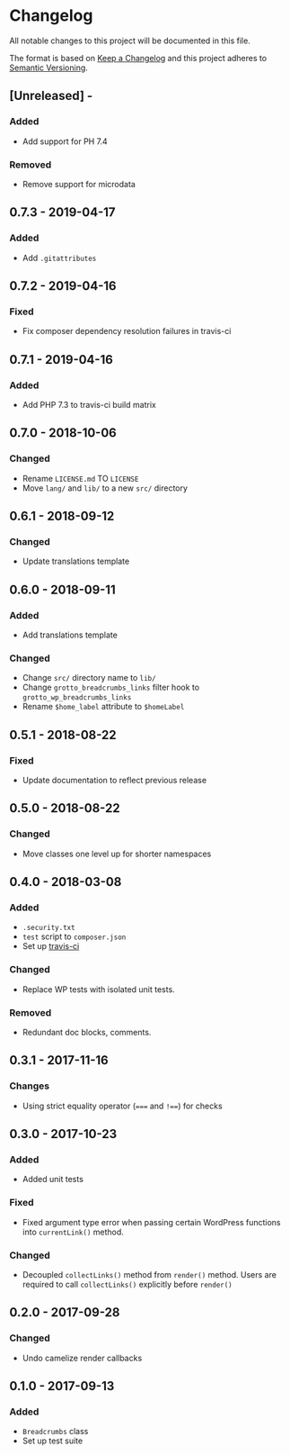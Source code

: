 # Changelog

All notable changes to this project will be documented in this file.

The format is based on [Keep a Changelog](http://keepachangelog.com/en/1.0.0/)
and this project adheres to [Semantic Versioning](http://semver.org/spec/v2.0.0.html).

## [Unreleased] - 

### Added
- Add support for PH 7.4

### Removed
- Remove support for microdata

## 0.7.3 - 2019-04-17

### Added
- Add `.gitattributes`

## 0.7.2 - 2019-04-16

### Fixed
- Fix composer dependency resolution failures in travis-ci

## 0.7.1 - 2019-04-16

### Added
- Add PHP 7.3 to travis-ci build matrix

## 0.7.0 - 2018-10-06

### Changed
- Rename `LICENSE.md` TO `LICENSE`
- Move `lang/` and `lib/` to a new `src/` directory

## 0.6.1 - 2018-09-12

### Changed
- Update translations template

## 0.6.0 - 2018-09-11

### Added
- Add translations template

### Changed
- Change `src/` directory name to `lib/`
- Change `grotto_breadcrumbs_links` filter hook to `grotto_wp_breadcrumbs_links`
- Rename `$home_label` attribute to `$homeLabel`

## 0.5.1 - 2018-08-22

### Fixed
- Update documentation to reflect previous release

## 0.5.0 - 2018-08-22

### Changed
- Move classes one level up for shorter namespaces

## 0.4.0 - 2018-03-08

### Added
- `.security.txt`
- `test` script to `composer.json`
- Set up [travis-ci](https://travis-ci.org/GrottoPress/wordpress-breadcrumbs)

### Changed
- Replace WP tests with isolated unit tests.

### Removed
- Redundant doc blocks, comments.

## 0.3.1 - 2017-11-16

### Changes
- Using strict equality operator (`===` and `!==`) for checks

## 0.3.0 - 2017-10-23

### Added
- Added unit tests

### Fixed
- Fixed argument type error when passing certain WordPress functions into `currentLink()` method.

### Changed
- Decoupled `collectLinks()` method from `render()` method. Users are required to call `collectLinks()` explicitly before `render()`

## 0.2.0 - 2017-09-28

### Changed
- Undo camelize render callbacks

## 0.1.0 - 2017-09-13

### Added
- `Breadcrumbs` class
- Set up test suite
